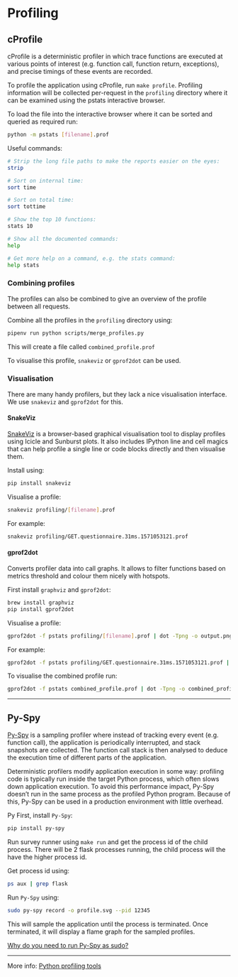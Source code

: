 # Profiling

## cProfile
cProfile is a deterministic profiler in which trace functions are executed at various points of interest (e.g. function call, function return, exceptions), and precise timings of these events are recorded.

To profile the application using cProfile, run `make profile`. 
Profiling information will be collected per-request in the `profiling` directory where it can be examined using the pstats interactive browser.

To load the file into the interactive browser where it can be sorted and queried as required run:
```bash
python -m pstats [filename].prof
```
Useful commands:
```bash
# Strip the long file paths to make the reports easier on the eyes:
strip

# Sort on internal time:
sort time

# Sort on total time:
sort tottime

# Show the top 10 functions:
stats 10

# Show all the documented commands:
help

# Get more help on a command, e.g. the stats command:
help stats
```

### Combining profiles

The profiles can also be combined to give an overview of the profile between all requests.

Combine all the profiles in the `profiling` directory using:
```bash
pipenv run python scripts/merge_profiles.py
```
This will create a file called `combined_profile.prof`

To visualise this profile, `snakeviz` or `gprof2dot` can be used.


### Visualisation
There are many handy profilers, but they lack a nice visualisation interface. We use `snakeviz` and `gprof2dot` for this.

#### SnakeViz
[SnakeViz](https://jiffyclub.github.io/snakeviz/#snakeviz) is a browser-based graphical visualisation tool to display profiles using Icicle and Sunburst plots. 
It also includes IPython line and cell magics that can help profile a single line or code blocks directly and then visualise them. 

Install using:
```bash
pip install snakeviz
```
Visualise a profile:
```bash
snakeviz profiling/[filename].prof
```
For example:
```bash
snakeviz profiling/GET.questionnaire.31ms.1571053121.prof
```

#### gprof2dot
Converts profiler data into call graphs. It allows to filter functions based on metrics threshold and colour them nicely with hotspots.

First install `graphviz` and `gprof2dot`:
```bash
brew install graphviz
pip install gprof2dot
```
Visualise a profile:
```bash
gprof2dot -f pstats profiling/[filename].prof | dot -Tpng -o output.png
```
For example:
```bash
gprof2dot -f pstats profiling/GET.questionnaire.31ms.1571053121.prof | dot -Tpng -o profile.png
```
To visualise the combined profile run:
```bash
gprof2dot -f pstats combined_profile.prof | dot -Tpng -o combined_profile.png
```

---

## Py-Spy
[Py-Spy](https://github.com/benfred/py-spy) is a sampling profiler where instead of tracking every event (e.g. function call), the application is periodically interrupted, and stack snapshots are collected. 
The function call stack is then analysed to deduce the execution time of different parts of the application. 

Deterministic profilers modify application execution in some way: profiling code is typically run inside the target Python process, which often slows down application execution. 
To avoid this performance impact, Py-Spy doesn’t run in the same process as the profiled Python program. Because of this, Py-Spy can be used in a production environment with little overhead.

Py
First, install `Py-Spy`:
```bash
pip install py-spy
```

Run survey runner using `make run` and get the process id of the child process. There will be 2 flask processes running, the child process will the have the higher process id.

Get process id using:
```bash
ps aux | grep flask
```

Run `Py-Spy` using:
```bash
sudo py-spy record -o profile.svg --pid 12345
```
This will sample the application until the process is terminated. Once terminated, it will display a flame graph for the sampled profiles.

[Why do you need to run Py-Spy as sudo?](https://github.com/benfred/py-spy#when-do-you-need-to-run-as-sudo)

---

More info: [Python profiling tools](http://pramodkumbhar.com/2019/05/summary-of-python-profiling-tools-part-i/)
